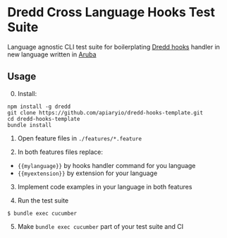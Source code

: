 # Dredd Cross Language Hooks Test Suite

Language agnostic CLI test suite for boilerplating [Dredd hooks](https://github.com/apiaryio/dredd) handler in new language written in [Aruba](https://github.com/cucumber/aruba)

## Usage

0. Install:
```
npm install -g dredd
git clone https://github.com/apiaryio/dredd-hooks-template.git
cd dredd-hooks-template
bundle install
```

1. Open feature files in `./features/*.feature`

2. In both features files replace:
  - `{{mylanguage}}` by hooks handler command for you language
  - `{{myextension}}` by extension for your language

3. Implement code examples in your language in both features

4. Run the test suite

```
$ bundle exec cucumber
```

5. Make `bundle exec cucumber` part of your test suite and CI
